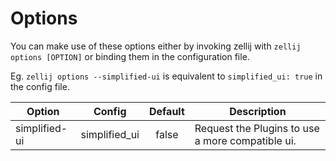 # Options

You can make use of these options either by invoking zellij with
`zellij options [OPTION]` or binding them in the configuration file.

Eg. `zellij options --simplified-ui` is equivalent to `simplified_ui: true` in the config file.

|Option | Config   |      Default      | Description
|---------------|-------------------|:--------------:|------------|
| simplified-ui| simplified_ui  | false | Request the Plugins to use a more compatible ui.  |
